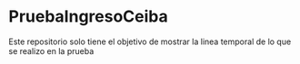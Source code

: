 # PruebaIngresoCeiba
Este repositorio solo tiene el objetivo de mostrar la linea temporal de lo que se realizo en la prueba
